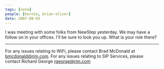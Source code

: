 ```yaml
---
tags: [note]
people: [bernie, brian-oliver]
date: 2007-08-03
---
```


I was meeting with some folks from NewStep yesterday. We may have a follow on in your offices. I'll be sure to look you up. What is your role there?

---

For any issues relating to WiFi, please contact Brad McDonald at bmcdonald@rim.com. For any issues relating to SIP Services, please contact Richard George rgeorge@rim.com